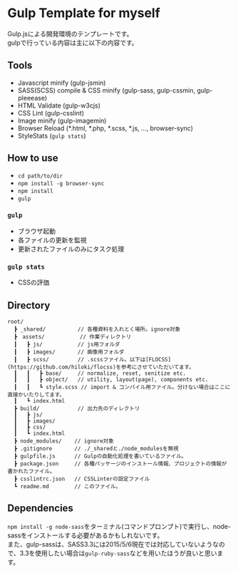 # Gulp Template for myself

Gulp.jsによる開発環境のテンプレートです。  
gulpで行っている内容は主に以下の内容です。


## Tools

- Javascript minify (gulp-jsmin)
- SASS(SCSS) compile &amp; CSS minify (gulp-sass, gulp-cssmin, gulp-pleeease)
- HTML Validate (gulp-w3cjs)
- CSS Lint (gulp-csslint)
- Image minify (gulp-imagemin)
- Browser Reload (\*.html, \*.php, \*.scss, \*.js, ..., browser-sync)
- StyleStats (`gulp stats`)


## How to use

- `cd path/to/dir`
- `npm install -g browser-sync`
- `npm install`
- `gulp`

### `gulp`

- ブラウザ起動
- 各ファイルの更新を監視
- 更新されたファイルのみにタスク処理

### `gulp stats`

- CSSの評価


## Directory

```text
root/
  ┣ _shared/          // 各種資料を入れとく場所。ignore対象
  ┣　assets/           // 作業ディレクトリ
  ┃   ┣ js/           // js用フォルダ
  ┃   ┣ images/       // 画像用フォルダ
  ┃   ┣ scss/         // .scssファイル。以下は[FLOCSS](https://github.com/hiloki/flocss)を参考にさせていただいてます。
  ┃   ┃   ┣ base/     // normalize, reset, senitize etc.
  ┃   ┃   ┣ object/   // utility, layout(page), components etc.
  ┃   ┃   ┗ style.scss // import & コンパイル用ファイル。分けない場合はここに直接かいたりしてます。
  ┃   ┗ index.html
  ┣ build/            // 出力先のディレクトリ
  ┃   ┣ js/
  ┃   ┣ images/
  ┃   ┣ css/
  ┃   ┗ index.html
  ┣ node_modules/    // ignore対象
  ┣ .gitignore       // ./_sharedと./node_modulesを無視
  ┣ gulpfile.js      // Gulpの自動化処理を書いているファイル。
  ┣ package.json     // 各種パッケージのインストール情報、プロジェクトの情報が書かれたファイル。
  ┣ csslintrc.json   // CSSLinterの設定ファイル
  ┗ readme.md        // このファイル。

```


## Dependencies

`npm install -g node-sass`をターミナル(コマンドプロンプト)で実行し、node-sassをインストールする必要があるかもしれないです。  
また、gulp-sassは、SASS3.3には2015/5/6現在では対応していないようなので、3.3を使用したい場合は`gulp-ruby-sass`などを用いたほうが良いと思います。